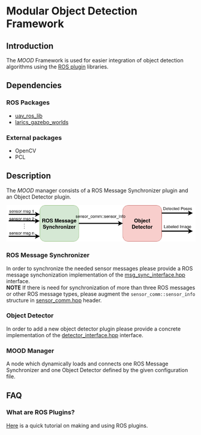 # Modular Object Detection Framework

## Introduction

The *MOOD* Framework is used for easier integration of object detection algorithms
using the [ROS plugin](http://wiki.ros.org/pluginlib/Tutorials/Writing%20and%20Using%20a%20Simple%20Plugin) libraries.

## Dependencies

### ROS Packages
* [uav_ros_lib](https://github.com/lmark1/uav_ros_lib)
* [larics_gazebo_worlds](https://github.com/larics/larics_gazebo_worlds/)
 
### External packages
* OpenCV
* PCL

## Description
The *MOOD* manager consists of a ROS Message Synchronizer plugin and an Object Detector plugin.
<p float="left">
    <img src=".fig/mood_fig.png" width="800" title="Windturbine ICP." />
</p>

### ROS Message Synchronizer
In order to synchronize the needed sensor messages please provide a ROS message synchonization
implementation of the [msg_sync_interface.hpp](include/mood_ros/msg_sync_interface.hpp) interface.  
**NOTE** If there is need for synchronization of more than three ROS messages or other ROS message types, please augment the ```sensor_comm::sensor_info``` structure in [sensor_comm.hpp](include/mood_ros/sensor_comm.hpp) header.


### Object Detector
In order to add a new object detector plugin please provide a concrete implementation of the [detector_interface.hpp](include/mood_ros/detector_interface.hpp) interface.

### MOOD Manager
A node which dynamically loads and connects one ROS Message Synchronizer and one Object Detector defined by the given configuration file.
## FAQ

### What are ROS Plugins?

[Here](https://www.xuningyang.com/2020-05-12-ros-pluginlib/) is a quick tutorial on making and using ROS plugins. 